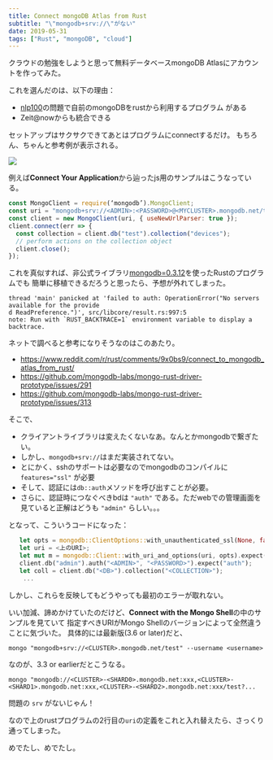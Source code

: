```yaml
---
title: Connect mongoDB Atlas from Rust
subtitle: "\"mongodb+srv://\"がない"
date: 2019-05-31
tags: ["Rust", "mongoDB", "cloud"]
---
```


クラウドの勉強をしようと思って無料データベースmongoDB Atlasにアカウントを作ってみた。

これを選んだのは、以下の理由：

- [nlp100](http://www.cl.ecei.tohoku.ac.jp/nlp100/)の問題で自前のmongoDBをrustから利用するプログラム
がある
- Zeit@nowからも統合できる

セットアップはサクサクできてあとはプログラムにconnectするだけ。
もちろん、ちゃんと参考例が表示される。

![](/img/2019-05-31-mongodb-1.png)

例えば**Connect Your Application**から辿ったjs用のサンプルはこうなっている。

```js
const MongoClient = require(‘mongodb’).MongoClient;
const uri = "mongodb+srv://<ADMIN>:<PASSWORD>@<MYCLUSTER>.mongodb.net/test?...";
const client = new MongoClient(uri, { useNewUrlParser: true });
client.connect(err => {
  const collection = client.db("test").collection("devices");
  // perform actions on the collection object
  client.close();
});
```

これを真似すれば、非公式ライブラリ[mongodb=0.3.12](https://crates.io/crates/mongodb)を使ったRustのプログラムでも
簡単に移植できるだろうと思ったら、予想が外れてしまった。

```
thread 'main' panicked at 'failed to auth: OperationError("No servers available for the provide
d ReadPreference.")', src/libcore/result.rs:997:5                                              
note: Run with `RUST_BACKTRACE=1` environment variable to display a backtrace.  
```

ネットで調べると参考になりそうなのはこのあたり。

- https://www.reddit.com/r/rust/comments/9x0bs9/connect_to_mongodb_atlas_from_rust/
- https://github.com/mongodb-labs/mongo-rust-driver-prototype/issues/291
- https://github.com/mongodb-labs/mongo-rust-driver-prototype/issues/313

そこで、

- クライアントライブラリは変えたくないなあ。なんとかmongodbで繋ぎたい。
- しかし、`mongodb+srv://`はまだ実装されてない。
- とにかく、sshのサポートは必要なのでmongodbのコンパイルに`features="ssl"` が必要
- そして、認証には`db::auth`メソッドを呼び出すことが必要。
- さらに、認証時につなぐべきbdは `"auth"` である。ただwebでの管理画面を見ていると正解はどうも `"admin"` らしい。。。

となって、こういうコードになった：

```rust
   let opts = mongodb::ClientOptions::with_unauthenticated_ssl(None, false);
   let uri = <上のURI>;
   let mut m = mongodb::Client::with_uri_and_options(uri, opts).expect("connect");
   client.db("admin").auth("<ADMIN>", "<PASSWORD>").expect("auth");
   let coll = client.db("<DB>").collection("<COLLECTION>");
    ...
```
しかし、これらを反映してもどうやっても最初のエラーが取れない。

いい加減、諦めかけていたのだけど、**Connect with the Mongo Shell**の中のサンプルを見ていて
指定すべきURIがMongo Shellのバージョンによって全然違うことに気づいた。
具体的には最新版(3.6 or later)だと、

```
mongo "mongodb+srv://<CLUSTER>.mongodb.net/test" --username <username>
```

なのが、3.3 or earlierだとこうなる。

```
mongo "mongodb://<CLUSTER>-<SHARD0>.mongodb.net:xxx,<CLUSTER>-<SHARD1>.mongodb.net:xxx,<CLUSTER>-<SHARD2>.mongodb.net:xxx/test?...
```

問題の `srv` がないじゃん！

なので上のrustプログラムの2行目の`uri`の定義をこれと入れ替えたら、さっくり通ってしまった。

めでたし、めでたし。
